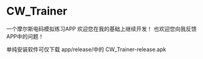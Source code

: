 # CW_Trainer
一个摩尔斯电码模拟练习APP
欢迎您在我的基础上继续开发！
也欢迎您向我反馈APP中的问题！

单纯安装软件可仅下载   app/release/中的 CW_Trainer-release.apk
